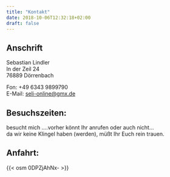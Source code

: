 ```yaml
---
title: "Kontakt"
date: 2018-10-06T12:32:18+02:00
draft: false
---
```


## Anschrift

Sebastian Lindler  
In der Zeil 24  
76889 Dörrenbach  

Fon: +49 6343 9899790  
E-Mail: <a href="mailto:seli-online@gmx.de">seli-online@gmx.de</a>

 
## Besuchszeiten: 

besucht mich ....vorher könnt Ihr anrufen oder auch nicht...  
da wir keine Klingel haben (werden), müßt Ihr Euch rein trauen.

## Anfahrt:
{{< osm 0DPZjAhNx- >}}

